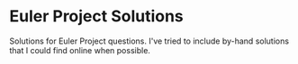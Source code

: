 # Euler Project Solutions
Solutions for Euler Project questions. I've tried to include by-hand solutions that I could find online when possible.
